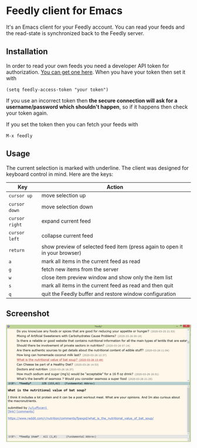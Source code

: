 # Feedly client for Emacs

It's an Emacs client for your Feedly account. You can read your feeds and the read-state is synchronized back to the Feedly server.

## Installation

In order to read your own feeds you need a developer API token for authorization. [You can get one here](https://developer.feedly.com/v3/developer/). When you have your token then set it with

    (setq feedly-access-token "your token")
    
If you use an incorrect token then **the secure connection will ask for a username/password which shouldn't happen**, so if it happens then check your token again.

If you set the token then you can fetch your feeds with

    M-x feedly

## Usage

The current selection is marked with underline. The client was designed for keyboard control in mind. Here are the keys:

Key     |    Action
--------|-----------
`cursor up`   | move selection up
`cursor down`  | move selection down
`cursor right`   | expand current feed
`cursor left`  | collapse current feed
`return`  | show preview of selected feed item (press again to open it in your browser)
`a`  | mark all items in the current feed as read
`g`  | fetch new items from the server
`w`  | close item preview window and show only the item list
`s`  | mark all items in the current feed as read and then quit
`q`  | quit the Feedly buffer and restore window configuration



## Screenshot

![screenshot](https://raw.githubusercontent.com/codecoll/feedly/master/screenshot.PNG)

